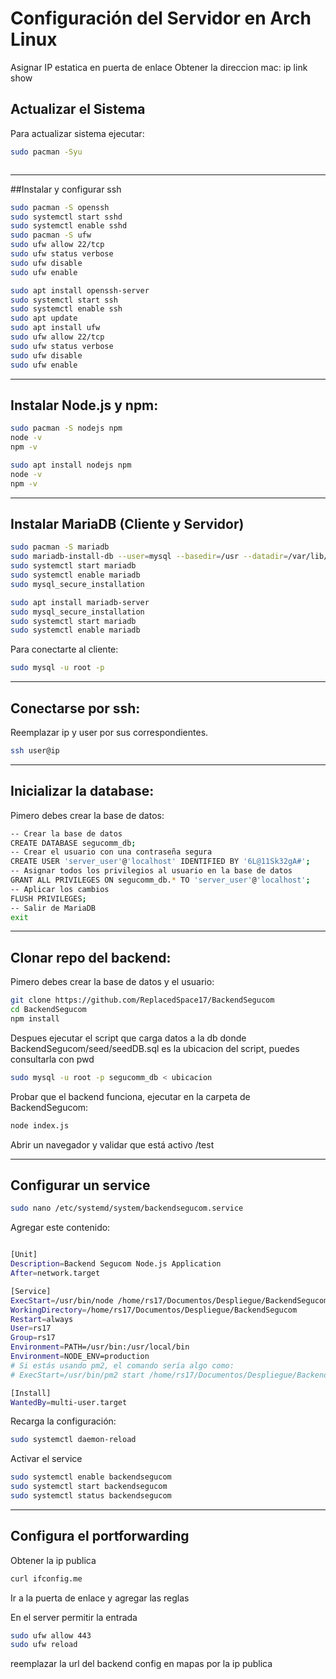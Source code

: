# Configuración del Servidor en Arch Linux

Asignar IP estatica en puerta de enlace
Obtener la direccion mac:
ip link show


## Actualizar el Sistema
Para actualizar sistema ejecutar:

```sh
sudo pacman -Syu
```

```sh

```
__________________________________________

##Instalar y configurar ssh

```sh
sudo pacman -S openssh
sudo systemctl start sshd
sudo systemctl enable sshd
sudo pacman -S ufw
sudo ufw allow 22/tcp
sudo ufw status verbose
sudo ufw disable
sudo ufw enable

```

```sh
sudo apt install openssh-server
sudo systemctl start ssh
sudo systemctl enable ssh
sudo apt update
sudo apt install ufw
sudo ufw allow 22/tcp
sudo ufw status verbose
sudo ufw disable
sudo ufw enable

```

__________________________________________

## Instalar Node.js y npm:

```sh
sudo pacman -S nodejs npm
node -v
npm -v

```

```sh
sudo apt install nodejs npm
node -v
npm -v

```
__________________________________________

## Instalar MariaDB (Cliente y Servidor)

```sh
sudo pacman -S mariadb
sudo mariadb-install-db --user=mysql --basedir=/usr --datadir=/var/lib/mysql
sudo systemctl start mariadb
sudo systemctl enable mariadb
sudo mysql_secure_installation
```

```sh
sudo apt install mariadb-server
sudo mysql_secure_installation
sudo systemctl start mariadb
sudo systemctl enable mariadb
```

Para conectarte al cliente:
```sh
sudo mysql -u root -p
```
__________________________________________

## Conectarse por ssh:
Reemplazar ip y user por sus correspondientes.
```sh
ssh user@ip 
```






__________________________________________

## Inicializar la database:

Pimero debes crear la base de datos:

```sh
-- Crear la base de datos
CREATE DATABASE segucomm_db;
-- Crear el usuario con una contraseña segura
CREATE USER 'server_user'@'localhost' IDENTIFIED BY '6L@11Sk32gA#';
-- Asignar todos los privilegios al usuario en la base de datos
GRANT ALL PRIVILEGES ON segucomm_db.* TO 'server_user'@'localhost';
-- Aplicar los cambios
FLUSH PRIVILEGES;
-- Salir de MariaDB
exit
```

__________________________________________

## Clonar repo del backend:

Pimero debes crear la base de datos y el usuario:

```sh
git clone https://github.com/ReplacedSpace17/BackendSegucom
cd BackendSegucom
npm install
```

Despues ejecutar el script que carga datos a la db donde BackendSegucom/seed/seedDB.sql es la ubicacion del script, puedes consultarla con pwd
```sh
sudo mysql -u root -p segucomm_db < ubicacion

```

Probar que el backend funciona, ejecutar en la carpeta de BackendSegucom:
```sh
node index.js
```
Abrir un navegador y validar que está activo /test

__________________________________________



## Configurar un service

```sh
sudo nano /etc/systemd/system/backendsegucom.service

```
Agregar este contenido:


```sh

[Unit]
Description=Backend Segucom Node.js Application
After=network.target

[Service]
ExecStart=/usr/bin/node /home/rs17/Documentos/Despliegue/BackendSegucom/index.js
WorkingDirectory=/home/rs17/Documentos/Despliegue/BackendSegucom
Restart=always
User=rs17
Group=rs17
Environment=PATH=/usr/bin:/usr/local/bin
Environment=NODE_ENV=production
# Si estás usando pm2, el comando sería algo como:
# ExecStart=/usr/bin/pm2 start /home/rs17/Documentos/Despliegue/BackendSegucom/index.js --name backendsegucom

[Install]
WantedBy=multi-user.target


```

Recarga la configuración:

```sh
sudo systemctl daemon-reload
```

Activar el service
```sh
sudo systemctl enable backendsegucom
sudo systemctl start backendsegucom
sudo systemctl status backendsegucom
```


__________________________________________



## Configura el portforwarding

Obtener la ip publica

```sh
curl ifconfig.me

```
Ir a la puerta de enlace y agregar las reglas


En el server permitir la entrada
```sh
sudo ufw allow 443
sudo ufw reload

```

reemplazar la url del backend config en mapas por la ip publica








